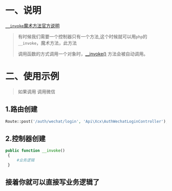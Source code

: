 #  一、说明

[`__invoke`魔术方法官方说明](https://www.php.net/manual/zh/language.oop5.magic.php#object.invoke)

>有时候我们需要一个控制器只有一个方法,这个时候就可以用`php`的`__invoke`，魔术方法，此方法
>
>调用函数的方式调用一个对象时，[__invoke()](https://www.php.net/manual/zh/language.oop5.magic.php#object.invoke) 方法会被自动调用。

# 二、使用示例

> 如果调用 调用微信

## 1.路由创建

```php
Route::post('/auth/wechat/login', 'Api\Xcx\AuthWechatLoginController');//微信授权登录,不需要指定方法
```

## 2.控制器创建

```php
public function __invoke()
 {
     #业务逻辑
 }
```

## 接着你就可以直接写业务逻辑了

